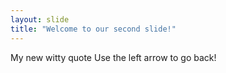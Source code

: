```yaml
---
layout: slide
title: "Welcome to our second slide!"
---
```

My new witty quote
Use the left arrow to go back!
